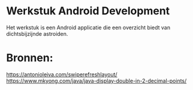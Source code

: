 # Werkstuk Android Development
Het werkstuk is een Android applicatie die een overzicht biedt van dichtsbijzijnde astroiden.
# Bronnen:
https://antonioleiva.com/swiperefreshlayout/  
https://www.mkyong.com/java/java-display-double-in-2-decimal-points/
